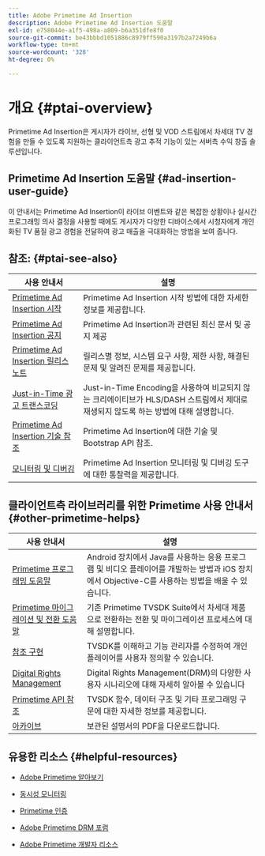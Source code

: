 ```yaml
---
title: Adobe Primetime Ad Insertion
description: Adobe Primetime Ad Insertion 도움말
exl-id: e758044e-a1f5-498a-a809-b6a351dfe8f0
source-git-commit: be43bbbd1051886c8979ff590a3197b2a7249b6a
workflow-type: tm+mt
source-wordcount: '328'
ht-degree: 0%

---
```


# 개요 {#ptai-overview}

Primetime Ad Insertion은 게시자가 라이브, 선형 및 VOD 스트림에서 차세대 TV 경험을 만들 수 있도록 지원하는 클라이언트측 광고 추적 기능이 있는 서버측 수익 창출 솔루션입니다.

## Primetime Ad Insertion 도움말 {#ad-insertion-user-guide}

이 안내서는 Primetime Ad Insertion이 라이브 이벤트와 같은 복잡한 상황이나 실시간 프로그래밍 의사 결정을 사용할 때에도 게시자가 다양한 디바이스에서 시청자에게 개인화된 TV 품질 광고 경험을 전달하여 광고 매출을 극대화하는 방법을 보여 줍니다.

## 참조: {#ptai-see-also}

| 사용 안내서 | 설명 |
|---|---|
| [Primetime Ad Insertion 시작](getting-started/get-started-overview.md) | Primetime Ad Insertion 시작 방법에 대한 자세한 정보를 제공합니다. |
| [Primetime Ad Insertion 공지](announcements/overview.md) | Primetime Ad Insertion과 관련된 최신 문서 및 공지 제공 |
| [Primetime Ad Insertion 릴리스 노트](../release-notes/ptai-20x-release-notes.md) | 릴리스별 정보, 시스템 요구 사항, 제한 사항, 해결된 문제 및 알려진 문제를 제공합니다. |
| [Just-in-Time 광고 트랜스코딩](just-in-time-transcoding/jit-transcoding-overview.md) | Just-in-Time Encoding을 사용하여 비교되지 않는 크리에이티브가 HLS/DASH 스트림에서 제대로 재생되지 않도록 하는 방법에 대해 설명합니다. |
| [Primetime Ad Insertion 기술 참조](/help/primetime-ad-insertion/technical-reference/bootstrap-api.md) | Primetime Ad Insertion에 대한 기술 및 Bootstrap API 참조. |
| [모니터링 및 디버깅](/help/primetime-ad-insertion/performance-monitoring-debugging-reporting/performance-overview.md) | Primetime Ad Insertion 모니터링 및 디버깅 도구에 대한 통찰력을 제공합니다. |

## 클라이언트측 라이브러리를 위한 Primetime 사용 안내서 {#other-primetime-helps}

| 사용 안내서 | 설명 |
|---|---|
| [Primetime 프로그래밍 도움말](../programming/home.md) | Android 장치에서 Java를 사용하는 응용 프로그램 및 비디오 플레이어를 개발하는 방법과 iOS 장치에서 Objective-C를 사용하는 방법을 배울 수 있습니다. |
| [Primetime 마이그레이션 및 전환 도움말](../migration-guides/home.md) | 기존 Primetime TVSDK Suite에서 차세대 제품으로 전환하는 전환 및 마이그레이션 프로세스에 대해 설명합니다. |
| [참조 구현](../android-reference-implementation/home.md) | TVSDK를 이해하고 기능 관리자를 수정하여 개인 플레이어를 사용자 정의할 수 있습니다. |
| [Digital Rights Management](../digital-rights-management/home.md) | Digital Rights Management(DRM)의 다양한 사용자 시나리오에 대해 자세히 알아볼 수 있습니다 |
| [Primetime API 참조](../reference/api-references.md) | TVSDK 함수, 데이터 구조 및 기타 프로그래밍 구문에 대한 자세한 정보를 제공합니다. |
| [아카이브](https://helpx.adobe.com/primetime/archives.html) | 보관된 설명서의 PDF을 다운로드합니다. |

## 유용한 리소스 {#helpful-resources}

* [Adobe Primetime 알아보기](https://www.adobe.com/in/marketing/primetime.html)

* [동시성 모니터링](https://tve.helpdocsonline.com/concurrency-monitoring-introduction)

* [Primetime 인증](https://tve.helpdocsonline.com/home)

* [Adobe Primetime DRM 포럼](https://forums.adobe.com/community/adobe_access)

* [Adobe Primetime 개발자 리소스](https://www.adobe.com/devnet/primetime.html)
